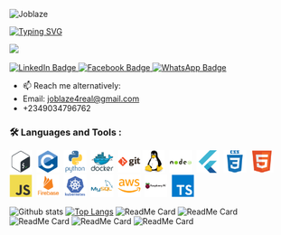 ![Joblaze](https://user-images.githubusercontent.com/81047333/205303193-e291ac51-970c-4bb9-935b-7958ebcd60b2.jpg)

<a href="https://git.io/typing-svg"><img src="https://readme-typing-svg.demolab.com?font=times+new+roman&size=18&pause=1000&color=F7040F&width=500&lines=Hello%2C+I'm+Joshua+Roland+from+Nigeria.+;I'm+a+Medical+Radiographer%2C+and+also+a+Software+Engineer;I'm+currently+a+Backend+Developer%2C+;but+hoping+to+be+a+Full+Stack+Engineer+soon.;I+want+to+collaborate+on+different+projects+with+you;like+C%2C+Java%2C+Javascript%2C+Python%2C+Ruby%2C+Node.js%2C+etc.+And+guess+what%3F;I'm+interested+in+people+too%2C+why+not+reach+out+let's+discuss%3F;I+would+love+to+learn+from+you!" alt="Typing SVG" /></a>

</div>

  ![](https://komarev.com/ghpvc/?username=Joblaze4real&color=blueviolet&style=plastic)
  
  <div id="badges">
  <a href="https://www.linkedin.com/in/joshua-roland-joblaze/">
    <img src="https://img.shields.io/badge/LinkedIn-blue?style=for-the-badge&logo=linkedin&logoColor=white" alt="LinkedIn Badge"/>
  </a>
  <a href="https://web.facebook.com/dablaze.josh/">
    <img src="https://img.shields.io/badge/Facebook-blue?style=for-the-badge&logo=facebook&logoColor=white" alt="Facebook Badge"/>
  </a>
  <a href="https://wa.me/2347061355728">
    <img src="https://img.shields.io/badge/WhatsApp-green?style=for-the-badge&logo=whatsapp&logoColor=white" alt="WhatsApp Badge"/>
  </a>
    
</div>


- 📫 Reach me alternatively: 
- Email: joblaze4real@gmail.com
- +2349034796762

### :hammer_and_wrench: Languages and Tools :
<div>
  <img src="https://github.com/devicons/devicon/blob/master/icons/bash/bash-original.svg" title="Bash" alt="Bash" width="40" height="40"/>&nbsp;
  <img src="https://github.com/devicons/devicon/blob/master/icons/c/c-original.svg" title="C" alt="C" width="40" height="40"/>&nbsp;
  <img src="https://github.com/devicons/devicon/blob/master/icons/python/python-original-wordmark.svg" title="Python" alt="Python" width="40" height="40"/>&nbsp;
  <img src="https://github.com/devicons/devicon/blob/master/icons/docker/docker-original-wordmark.svg" title="Docker" alt="Docker" width="40" height="40"/>&nbsp;
  <img src="https://github.com/devicons/devicon/blob/master/icons/git/git-original-wordmark.svg" title="Git" **alt="Git" width="40" height="40"/>
  <img src="https://github.com/devicons/devicon/blob/master/icons/linux/linux-original.svg" title="Linux" alt="Linux" width="40" height="40"/>&nbsp;
  <img src="https://github.com/devicons/devicon/blob/master/icons/nodejs/nodejs-original-wordmark.svg" title="NodeJS" alt="NodeJS" width="40" height="40"/>&nbsp;
  <img src="https://github.com/devicons/devicon/blob/master/icons/flutter/flutter-original.svg" title="Flutter" alt="Flutter" width="40" height="40"/>&nbsp;
  <img src="https://github.com/devicons/devicon/blob/master/icons/css3/css3-plain-wordmark.svg"  title="CSS3" alt="CSS" width="40" height="40"/>&nbsp;
  <img src="https://github.com/devicons/devicon/blob/master/icons/html5/html5-original.svg" title="HTML5" alt="HTML" width="40" height="40"/>&nbsp;
  <img src="https://github.com/devicons/devicon/blob/master/icons/javascript/javascript-original.svg" title="JavaScript" alt="JavaScript" width="40" height="40"/>&nbsp;
  <img src="https://github.com/devicons/devicon/blob/master/icons/firebase/firebase-plain-wordmark.svg" title="Firebase" alt="Firebase" width="40" height="40"/>&nbsp;
  <img src="https://github.com/devicons/devicon/blob/master/icons/kubernetes/kubernetes-plain-wordmark.svg" title="Kubernetes" alt="Kubernetes" width="40" height="40"/>&nbsp;
  <img src="https://github.com/devicons/devicon/blob/master/icons/mysql/mysql-original-wordmark.svg" title="MySQL" alt="MySQL" width="40" height="40"/>&nbsp;
  <img src="https://github.com/devicons/devicon/blob/master/icons/amazonwebservices/amazonwebservices-plain-wordmark.svg" title="AWS" alt="AWS" width="40" height="40"/>&nbsp;
  <img src="https://github.com/devicons/devicon/blob/master/icons/raspberrypi/raspberrypi-original-wordmark.svg" title="Raspberrypi" alt="Raspberrypi" width="40" height="40"/>&nbsp;
  <img src="https://github.com/devicons/devicon/blob/master/icons/typescript/typescript-original.svg" title="TypeScript" alt="TypeScript" width="40" height="40"/>&nbsp;
</div>

![Github stats](https://github-readme-stats.vercel.app/api?username=Joblaze4real&layout=compact&theme=vision-friendly-dark)
[![Top Langs](https://github-readme-stats.vercel.app/api/top-langs/?username=Joblaze4real&layout=compact&theme=vision-friendly-dark)](https://github.com/anuraghazra/github-readme-stats)
![ReadMe Card](https://github-readme-stats.vercel.app/api/pin/?username=Joblaze4real&repo=alx-system_engineering-devops)
![ReadMe Card](https://github-readme-stats.vercel.app/api/pin/?username=Joblaze4real&repo=printf)
![ReadMe Card](https://github-readme-stats.vercel.app/api/pin/?username=Joblaze4real&repo=CPP)
![ReadMe Card](https://github-readme-stats.vercel.app/api/pin/?username=Joblaze4real&repo=cpprestsdk)
![ReadMe Card](https://github-readme-stats.vercel.app/api/pin/?username=Joblaze4real&repo=cpp_algo)
<!---
Joblaze4real/Joblaze4real is a ✨ special ✨ repository because its `README.md` (this file) appears on your GitHub profile.
You can click the Preview link to take a look at your changes.
--->

